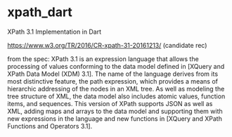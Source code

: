 xpath_dart
==========

XPath 3.1 Implementation in Dart

https://www.w3.org/TR/2016/CR-xpath-31-20161213/  (candidate rec)

from the spec: XPath 3.1 is an expression language that allows the processing of values conforming to the data model defined in [XQuery and XPath Data Model (XDM) 3.1]. The name of the language derives from its most distinctive feature, the path expression, which provides a means of hierarchic addressing of the nodes in an XML tree. As well as modeling the tree structure of XML, the data model also includes atomic values, function items, and sequences. This version of XPath supports JSON as well as XML, adding maps and arrays to the data model and supporting them with new expressions in the language and new functions in [XQuery and XPath Functions and Operators 3.1].




